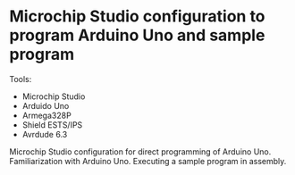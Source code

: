 # Microchip Studio configuration to program Arduino Uno and sample program

Tools:
- Microchip Studio
- Arduido Uno
- Armega328P
- Shield ESTS/IPS
- Avrdude 6.3

Microchip Studio configuration for direct programming of Arduino Uno.
Familiarization with Arduino Uno.
Executing a sample program in assembly.
